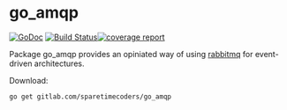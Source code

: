 # go_amqp
[![GoDoc](https://godoc.org/gitlab.com/sparetimecoders/go_amqp?status.svg)](https://godoc.org/gitlab.com/sparetimecoders/go_amqp) [![Build Status](https://gitlab.com/sparetimecoders/go_amqp/badges/master/pipeline.svg)](https://gitlab.com/sparetimecoders/go_amqp/commits/master)[![coverage report](https://gitlab.com/sparetimecoders/go_amqp/badges/master/coverage.svg)](https://gitlab.com/sparetimecoders/go_amqp/commits/master)

Package go_amqp provides an opiniated way of using [rabbitmq](https://www.rabbitmq.com/) for event-driven architectures.

Download:
```shell
go get gitlab.com/sparetimecoders/go_amqp
```



